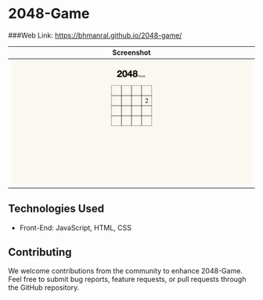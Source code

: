 # 2048-Game

###Web Link: https://bhmanral.github.io/2048-game/

| Screenshot                        |
| --------------------------------- |
| ![Image1](./2048-game.png)        |

## Technologies Used

- Front-End: JavaScript, HTML, CSS

## Contributing

We welcome contributions from the community to enhance 2048-Game. Feel free to submit bug reports, feature requests, or pull requests through the GitHub repository.
